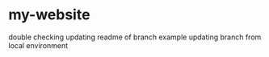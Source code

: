 # my-website
double checking
updating readme of branch example
updating branch from local environment


